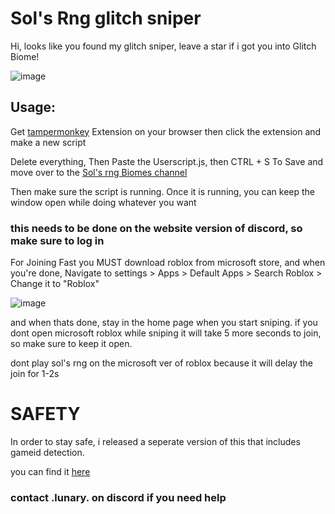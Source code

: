 # Sol's Rng glitch sniper 
Hi, looks like you found my glitch sniper, leave a star if i got you into Glitch Biome!

![image](https://github.com/user-attachments/assets/20e71a2e-2722-4903-8829-941df09cf11f)


## Usage:   
Get [tampermonkey](https://www.tampermonkey.net/) Extension on your browser then click the extension and make a new script

Delete everything, Then Paste the Userscript.js, then CTRL + S To Save and move over to the [Sol's rng Biomes channel](https://discord.com/channels/1186570213077041233/1282542323590496277) 

Then make sure the script is running. Once it is running, you can keep the window open while doing whatever you want 

### this needs to be done on the website version of discord, so make sure to log in 

For Joining Fast you MUST download roblox from microsoft store, and when you're done, Navigate to settings > Apps > Default Apps > Search Roblox > Change it to "Roblox"

![image](https://github.com/user-attachments/assets/5e44fb71-b82e-45a3-a1fa-d6ee7138dbab)

and when thats done, stay in the home page when you start sniping. if you dont open microsoft roblox while sniping it will take 5 more seconds to join, so make sure to keep it open.

dont play sol's rng on the microsoft ver of roblox because it will delay the join for 1-2s

# SAFETY

In order to stay safe, i released a seperate version of this that includes gameid detection.

you can find it [here](https://github.com/Lunatic-T/WebSniperGameId)

### contact .lunary. on discord if you need help
